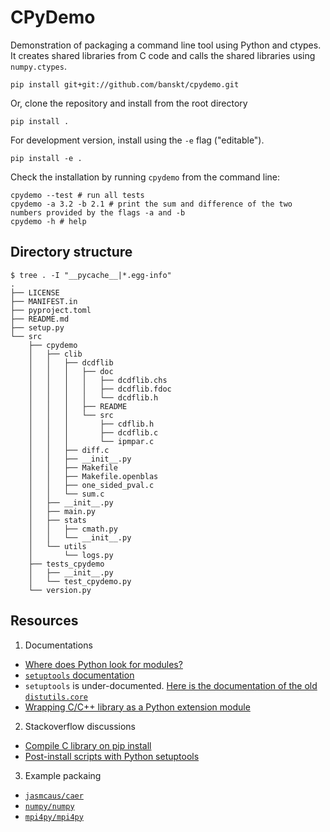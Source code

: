# CPyDemo

Demonstration of packaging a command line tool using Python and ctypes.
It creates shared libraries from C code and calls the shared libraries using `numpy.ctypes`.
```
pip install git+git://github.com/banskt/cpydemo.git
```
Or, clone the repository and install from the root directory
```
pip install .
```
For development version, install using the `-e` flag ("editable").
```
pip install -e .
```

Check the installation by running `cpydemo` from the command line:
```
cpydemo --test # run all tests 
cpydemo -a 3.2 -b 2.1 # print the sum and difference of the two numbers provided by the flags -a and -b
cpydemo -h # help
```

## Directory structure
```
$ tree . -I "__pycache__|*.egg-info"
.
├── LICENSE
├── MANIFEST.in
├── pyproject.toml
├── README.md
├── setup.py
└── src
    ├── cpydemo
    │   ├── clib
    │   │   ├── dcdflib
    │   │   │   ├── doc
    │   │   │   │   ├── dcdflib.chs
    │   │   │   │   ├── dcdflib.fdoc
    │   │   │   │   └── dcdflib.h
    │   │   │   ├── README
    │   │   │   └── src
    │   │   │       ├── cdflib.h
    │   │   │       ├── dcdflib.c
    │   │   │       └── ipmpar.c
    │   │   ├── diff.c
    │   │   ├── __init__.py
    │   │   ├── Makefile
    │   │   ├── Makefile.openblas
    │   │   ├── one_sided_pval.c
    │   │   └── sum.c
    │   ├── __init__.py
    │   ├── main.py
    │   ├── stats
    │   │   ├── cmath.py
    │   │   └── __init__.py
    │   └── utils
    │       └── logs.py
    ├── tests_cpydemo
    │   ├── __init__.py
    │   └── test_cpydemo.py
    └── version.py
```

## Resources
1. Documentations
 - [Where does Python look for modules?](https://bic-berkeley.github.io/psych-214-fall-2016/sys_path.html)
 - [`setuptools` documentation](https://setuptools.readthedocs.io/en/latest/index.html)
 - `setuptools` is under-documented. [Here is the documentation of the old `distutils.core`](https://docs.python.org/3/distutils/apiref.html)
 - [Wrapping C/C++ library as a Python extension module](https://martinsosic.com/development/2016/02/08/wrapping-c-library-as-python-module.html)
2. Stackoverflow discussions
 - [Compile C library on pip install](https://stackoverflow.com/questions/47360113/compile-c-library-on-pip-install)
 - [Post-install scripts with Python setuptools](https://stackoverflow.com/questions/20288711/post-install-script-with-python-setuptools?answertab=votes#tab-top)
3. Example packaing
 - [`jasmcaus/caer`](https://github.com/jasmcaus/caer)
 - [`numpy/numpy`]()
 - [`mpi4py/mpi4py`](https://github.com/mpi4py/mpi4py)

